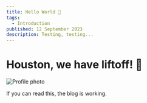 ```yaml
---
title: Hello World 👋
tags:
  - Introduction
published: 12 September 2023
description: Testing, testing...
---
```


# Houston, we have liftoff! 🚀

![Profile photo](https://avatars.githubusercontent.com/u/15379489?v=4)

If you can read this, the blog is working.
